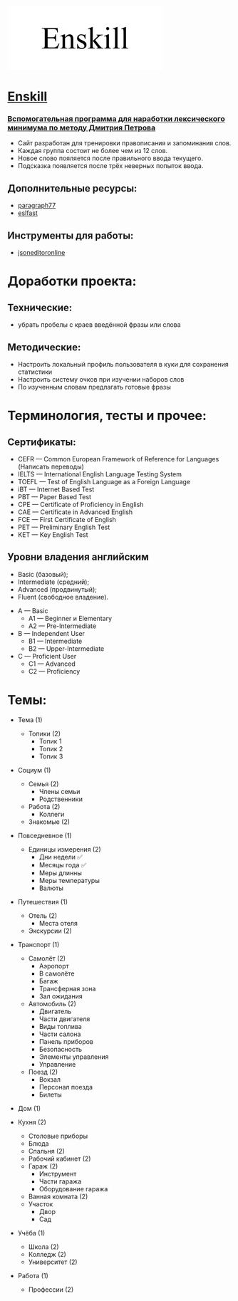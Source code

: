 ![alt text](img/enskill.png "Title")
# [Enskill](https://aruytehno.github.io/enskill/)
### [Вспомогательная программа для наработки лексического минимума по методу Дмитрия Петрова](https://aruytehno.github.io/enskill/englotron/index.html)
* Сайт разработан для тренировки правописания и запоминания слов.
* Каждая группа состоит не более чем из 12 слов.
* Новое слово пояляется после правильного ввода текущего.
* Подсказка появляется после трёх неверных попыток ввода.

## Дополнительные ресурсы:
* [paragraph77](https://paragraph77.net/)
* [eslfast](https://www.eslfast.com/)
## Инструменты для работы:
* [jsoneditoronline](https://jsoneditoronline.org/#)

# Доработки проекта: 
## Технические:
- убрать пробелы с краев введённой фразы или слова

## Методические:
* Настроить локальный профиль пользователя в куки для сохранения статистики
* Настроить систему очков при изучении наборов слов
* По изученным словам предлагать готовые фразы

# Терминология, тесты и прочее:
## Сертификаты:
- CEFR — Common European Framework of Reference for Languages (Написать переводы)
- IELTS — International English Language Testing System
- TOEFL — Test of English Language as a Foreign Language
- iBT — Internet Based Test
- PBT — Paper Based Test
- CPE — Certificate of Proficiency in English
- CAE — Certificate in Advanced English
- FCE — First Certificate of English
- PET — Preliminary English Test
- KET — Key English Test

## Уровни владения английским
- Basic (базовый);
- Intermediate (средний);
- Advanced (продвинутый);
- Fluent (свободное владение).

* A — Basic 
  * A1 — Beginner и Elementary
  * A2 — Pre-Intermediate
* B — Independent User
  * B1 — Intermediate
  * B2 — Upper-Intermediate
* C — Proficient User
  * C1 — Advanced
  * C2 — Proficiency


# Темы:
* Тема (1)
    * Топики (2)
        * Топик 1
        * Топик 2
        * Топик 3
* Социум (1)
    * Семья (2)
        * Члены семьи
        * Родственники
    * Работа (2)
        * Коллеги
    * Знакомые (2)
* Повседневное (1)
    * Единицы измерения (2)
        * Дни недели ✅
        * Месяцы года ✅
        * Меры длинны
        * Меры температуры
        * Валюты
* Путешествия (1)
    * Отель (2)
        * Места отеля
    * Экскурсии (2)

* Транспорт (1)
    * Самолёт (2)
        * Аэропорт
        * В самолёте
        * Багаж
        * Трансферная зона
        * Зал ожидания
    * Автомобиль (2)
        * Двигатель
        * Части двигателя
        * Виды топлива
        * Части салона
        * Панель приборов
        * Безопасность
        * Элементы управления
        * Управление
    * Поезд (2)
        * Вокзал
        * Персонал поезда
        * Билеты
* Дом (1)
* Кухня (2)
    * Столовые приборы
    * Блюда
    * Спальня (2)
    * Рабочий кабинет (2)
    * Гараж (2)
        * Инструмент
        * Части гаража
        * Оборудование гаража
    * Ванная комната (2)
    * Участок
        * Двор
        * Сад
* Учёба (1)
    * Школа (2)
    * Колледж (2)
    * Университет (2)
* Работа (1)
    * Профессии (2)
